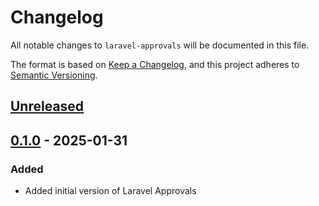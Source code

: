 # Changelog

All notable changes to `laravel-approvals` will be documented in this file.

The format is based on [Keep a Changelog](https://keepachangelog.com/en/1.1.0/),
and this project adheres to [Semantic Versioning](https://semver.org/spec/v2.0.0.html).

## [Unreleased]

## [0.1.0] - 2025-01-31
### Added
- Added initial version of Laravel Approvals

[unreleased]: https://github.com/martinpetricko/laravel-approvals/compare/v0.1.0...HEAD
[0.1.0]: https://github.com/martinpetricko/laravel-approvals/releases/tag/v0.1.0
